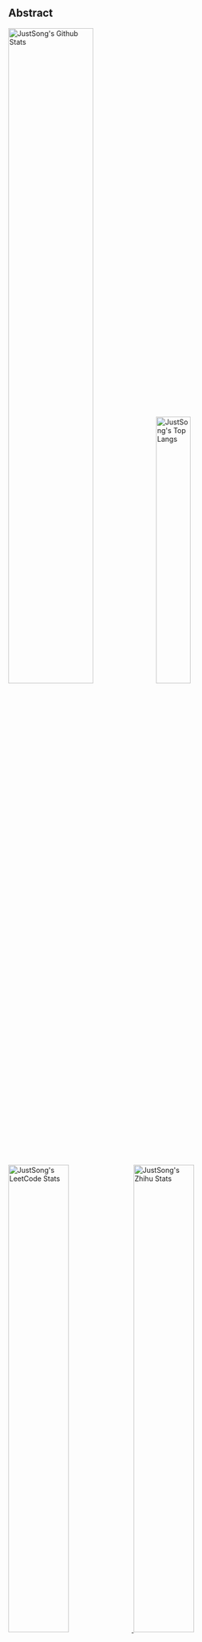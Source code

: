 ## Abstract
<p>
  <img src="https://github-readme-stats.vercel.app/api?username=songquanpeng&show_icons=true&hide_border=true" alt="JustSong's Github Stats" width="58%" />
  <img src="https://github-readme-stats.vercel.app/api/top-langs/?username=songquanpeng&layout=compact&hide_border=true&langs_count=10" alt="JustSong's Top Langs" width="37%" /> 
</p>

<a href="https://github.com/songquanpeng/stats-cards">
<p>
  <img src="https://stats.justsong.cn/api/leetcode/?username=quanpeng&theme=light" alt="JustSong's LeetCode Stats" width="49%" />
  <img src="https://stats.justsong.cn/api/zhihu/?username=songwonderful&theme=light" alt="JustSong's Zhihu Stats" width="49%" /> 
</p>
</a>

![skills](https://skillicons.dev/icons?i=c,cpp,go,py,html,css,js,nodejs,java,md,pytorch,tensorflow,flask,fastapi,express,qt,react,cmake,docker,git,linux,nginx,mysql,redis,sqlite,githubactions,heroku,vercel,visualstudio,vscode)


## Top Projects
|Project|Description|Stars|
|:--|:--|:--|
|[message-pusher](https://github.com/songquanpeng/message-pusher)|搭建专属于你的微信消息推送服务，支持 Markdown，支持发送邮件消息，可以选择部署在 Heroku 上，无需自己的服务器|`555⭐`|
|[go-file](https://github.com/songquanpeng/go-file)|基于 Go 的文件分享工具，仅单可执行文件，开箱即用，内置图床和视频播放页面. File sharing tool based on Go.|`428⭐`|
|[pytorch-template](https://github.com/songquanpeng/pytorch-template)|To be the world's best PyTorch project template.|`102⭐`|
|[pronunciation-corrector](https://github.com/songquanpeng/pronunciation-corrector)|拯救你的英语发音，告别因发音错误带来的尴尬！|`92⭐`|
|[stats-cards](https://github.com/songquanpeng/stats-cards)|在 README 中展示你在知乎，GitHub，B 站，LeetCode，掘金，CSDN，牛客等网站的数据，服务部署在 Vercel 上，保证服务稳定. Show your LeetCode & GitHub stats in GitHub Profile.|`92⭐`|
|[blog](https://github.com/songquanpeng/blog)|基于 Node.js 的个人博客系统. Node.js based blog system.|`37⭐`|
|[battle-city](https://github.com/songquanpeng/battle-city)|基于 TypeScript 的《坦克大战》的非标准实现. Yet another Battle City implementation with TypeScript.|`22⭐`|
|[microblog](https://github.com/songquanpeng/microblog)|基于 Go 的个人微博客，一个供你闲言碎语的地方. Go based microblog system.|`17⭐`|
|[L2M-GAN](https://github.com/songquanpeng/L2M-GAN)|Unofficial PyTorch implementation of "L2M-GAN: Learning To Manipulate Latent Space Semantics for Facial Attribute Editing".|`16⭐`|
|[v2ex-clone](https://github.com/songquanpeng/v2ex-clone)|V2EX 风格的论坛程序. V2EX's Node.js clone.|`16⭐`|

## Recent Updates
|Project|Description|Last Update|
|:--|:--|:--|
|[songquanpeng](https://github.com/songquanpeng/songquanpeng)|Automatic update your GitHub readme profile with GitHub Actions.|![2022-10-20 21:32:03](https://img.shields.io/badge/2022--10--20-21%3A32%3A03-brightgreen?style=flat-square)|
|[personal-assistant](https://github.com/songquanpeng/personal-assistant)|我的个人助理应用. A personal assistant app that makes your life easier.|![2022-10-20 16:34:41](https://img.shields.io/badge/2022--10--20-16%3A34%3A41-brightgreen?style=flat-square)|
|[gofile-launcher](https://github.com/songquanpeng/gofile-launcher)|为 Go File 制作的启动器|![2022-10-20 15:40:27](https://img.shields.io/badge/2022--10--20-15%3A40%3A27-brightgreen?style=flat-square)|
|[stats-cards](https://github.com/songquanpeng/stats-cards)|在 README 中展示你在知乎，GitHub，B 站，LeetCode，掘金，CSDN，牛客等网站的数据，服务部署在 Vercel 上，保证服务稳定. Show your LeetCode & GitHub stats in GitHub Profile.|![2022-10-20 15:25:00](https://img.shields.io/badge/2022--10--20-15%3A25%3A00-brightgreen?style=flat-square)|
|[pyqt-template](https://github.com/songquanpeng/pyqt-template)|我的 PyQt 项目模板. My PyQt template.|![2022-10-20 11:42:50](https://img.shields.io/badge/2022--10--20-11%3A42%3A50-brightgreen?style=flat-square)|
|[quick-quiz](https://github.com/songquanpeng/quick-quiz)|用于考前各种类型选择题的自测|![2022-10-18 14:59:07](https://img.shields.io/badge/2022--10--18-14%3A59%3A07-brightgreen?style=flat-square)|
|[c-template](https://github.com/songquanpeng/c-template)|A Template for C projects.|![2022-10-13 17:37:49](https://img.shields.io/badge/2022--10--13-17%3A37%3A49-brightgreen?style=flat-square)|
|[pytorch-template](https://github.com/songquanpeng/pytorch-template)|To be the world's best PyTorch project template.|![2022-10-08 21:41:46](https://img.shields.io/badge/2022--10--08-21%3A41%3A46-brightgreen?style=flat-square)|
|[pytorch-deployment](https://github.com/songquanpeng/pytorch-deployment)|A template for rapid deployment of PyTorch models.|![2022-10-08 21:35:48](https://img.shields.io/badge/2022--10--08-21%3A35%3A48-brightgreen?style=flat-square)|
|[go-file](https://github.com/songquanpeng/go-file)|基于 Go 的文件分享工具，仅单可执行文件，开箱即用，内置图床和视频播放页面. File sharing tool based on Go.|![2022-10-06 11:29:32](https://img.shields.io/badge/2022--10--06-11%3A29%3A32-brightgreen?style=flat-square)|



*Last updated on: 2022-10-20 21:33:15*
